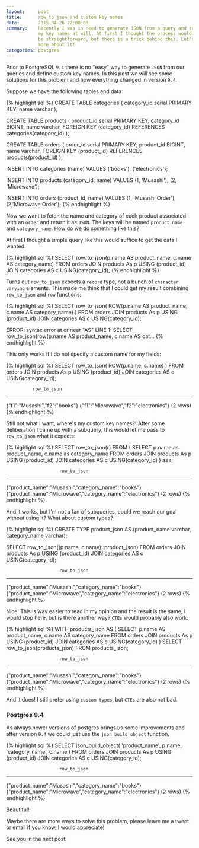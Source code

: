 ```yaml
---
layout:     post
title:      row_to_json and custom key names
date:       2015-04-26 22:00:00
summary:    Recently I was in need to generate JSON from a query and set
            my key names at will. At first I thought the process would
            be straightforward, but there is a trick behind this. Let's find
            more about it!
categories: postgres
---
```


Prior to PostgreSQL `9.4` there is no "easy" way to generate `JSON` from our
queries and define custom key names. In this post we will see some solutions
for this problem and how everything changed in version `9.4`.

Suppose we have the following tables and data:

{% highlight sql %}
CREATE TABLE categories (
  category_id serial PRIMARY KEY,
  name varchar
);

CREATE TABLE products (
  product_id serial PRIMARY KEY,
  category_id BIGINT,
  name varchar,
  FOREIGN KEY (category_id) REFERENCES categories(category_id)
);

CREATE TABLE orders (
  order_id serial PRIMARY KEY,
  product_id BIGINT,
  name varchar,
  FOREIGN KEY (product_id) REFERENCES products(product_id)
);

INSERT INTO categories (name)
  VALUES ('books'), ('electronics');

INSERT INTO products (category_id, name)
  VALUES (1, 'Musashi'), (2, 'Microwave');

INSERT INTO orders (product_id, name)
  VALUES (1, 'Musashi Order'), (2,'Microwave Order');
{% endhighlight %}

Now we want to fetch the name and category of each product associated
with an `order` and return it as `JSON`. The keys will be named `product_name`
and `category_name`. How do we do something like this?

At first I thought a simple query like this would suffice to get the data I
wanted:

{% highlight sql %}
SELECT row_to_json(p.name AS product_name, c.name AS category_name)
FROM orders
JOIN products As p USING (product_id)
JOIN categories AS c USING(category_id);
{% endhighlight %}

Turns out `row_to_json` expects a `record` type, not a bunch of `character varying`
elements. This made me think that I could get my result combining `row_to_json`
and `row` functions:

{% highlight sql %}
SELECT row_to_json(
  ROW(p.name AS product_name, c.name AS category_name)
)
FROM orders
JOIN products As p USING (product_id)
JOIN categories AS c USING(category_id);

ERROR:  syntax error at or near "AS"
LINE 1: SELECT row_to_json(row(p.name AS product_name, c.name AS cat...
{% endhighlight %}

This only works if I do not specify a custom name for my fields:

{% highlight sql %}
SELECT row_to_json(
  ROW(p.name, c.name)
)
FROM orders
JOIN products As p USING (product_id)
JOIN categories AS c USING(category_id);

              row_to_json
---------------------------------------
 {"f1":"Musashi","f2":"books"}
 {"f1":"Microwave","f2":"electronics"}
(2 rows)
{% endhighlight %}

Still not what I want, where's my custom key names?! After some deliberation I
came up with a subquery, this would let me pass to `row_to_json` what it
expects:

{% highlight sql %}
SELECT row_to_json(r)
FROM (
  SELECT p.name as product_name, c.name as category_name
  FROM orders
  JOIN products As p USING (product_id)
  JOIN categories AS c USING(category_id)
) as r;

                        row_to_json
------------------------------------------------------------
 {"product_name":"Musashi","category_name":"books"}
 {"product_name":"Microwave","category_name":"electronics"}
(2 rows)
{% endhighlight %}

And it works, but I'm not a fan of subqueries, could we reach our goal
without using it? What about custom types?

{% highlight sql %}
CREATE TYPE product_json AS
  (product_name varchar, category_name varchar);

SELECT row_to_json((p.name, c.name)::product_json)
FROM orders
JOIN products As p USING (product_id)
JOIN categories AS c USING(category_id);

                        row_to_json
------------------------------------------------------------
 {"product_name":"Musashi","category_name":"books"}
 {"product_name":"Microwave","category_name":"electronics"}
(2 rows)
{% endhighlight %}

Nice! This is way easier to read in my opinion and the result is the same, I
would stop here, but is there another way? `CTEs` would probably also work:

{% highlight sql %}
WITH products_json AS (
  SELECT p.name AS product_name, c.name AS category_name
  FROM orders
  JOIN products As p USING (product_id)
  JOIN categories AS c USING(category_id)
)
SELECT row_to_json(products_json) FROM products_json;

                        row_to_json
------------------------------------------------------------
 {"product_name":"Musashi","category_name":"books"}
 {"product_name":"Microwave","category_name":"electronics"}
(2 rows)
{% endhighlight %}

And it does! I still prefer using `custom types`, but `CTEs` are also not bad.

### Postgres 9.4

As always newer versions of postgres brings us some improvements and after
version `9.4` we could just use the `json_build_object` function.

{% highlight sql %}
SELECT json_build_object(
  'product_name',  p.name,
  'category_name', c.name
)
FROM orders
JOIN products As p USING (product_id)
JOIN categories AS c USING(category_id);

                        row_to_json
------------------------------------------------------------
 {"product_name":"Musashi","category_name":"books"}
 {"product_name":"Microwave","category_name":"electronics"}
(2 rows)
{% endhighlight %}

Beautiful!

Maybe there are more ways to solve this problem, please leave me a
tweet or email if you know, I would appreciate!

See you in the next post!
